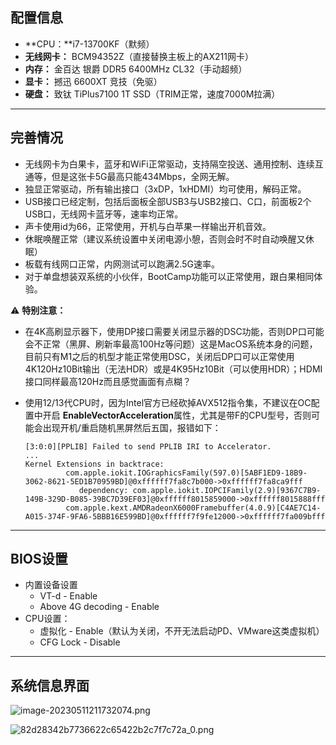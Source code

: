 ## 配置信息

- **CPU：**i7-13700KF（默频）
- **无线网卡：** BCM94352Z（直接替换主板上的AX211网卡）
- **内存：** 金百达 银爵 DDR5 6400MHz CL32（手动超频）
- **显卡：** 撼迅 6600XT 竞技（免驱）
- **硬盘：** 致钛 TiPlus7100 1T SSD（TRIM正常，速度7000M拉满）

***

## 完善情况

-  无线网卡为白果卡，蓝牙和WiFi正常驱动，支持隔空投送、通用控制、连续互通等，但是这张卡5G最高只能434Mbps，全网无解。
-  独显正常驱动，所有输出接口（3xDP，1xHDMI）均可使用，解码正常。
-  USB接口已经定制，包括后面板全部USB3与USB2接口、C口，前面板2个USB口，无线网卡蓝牙等，速率均正常。
-  声卡使用id为66，正常使用，开机与白苹果一样输出开机音效。
-  休眠唤醒正常（建议系统设置中关闭电源小憩，否则会时不时自动唤醒又休眠）
-  板载有线网口正常，内网测试可以跑满2.5G速率。
- 对于单盘想装双系统的小伙伴，BootCamp功能可以正常使用，跟白果相同体验。

⚠️ **特别注意：**

* 在4K高刷显示器下，使用DP接口需要关闭显示器的DSC功能，否则DP口可能会不正常（黑屏、刷新率最高100Hz等问题）这是MacOS系统本身的问题，目前只有M1之后的机型才能正常使用DSC，关闭后DP口可以正常使用4K120Hz10Bit输出（无法HDR）或是4K95Hz10Bit（可以使用HDR）；HDMI接口同样最高120Hz而且感觉画面有点糊？

* 使用12/13代CPU时，因为Intel官方已经砍掉AVX512指令集，不建议在OC配置中开启 **EnableVectorAcceleration**属性，尤其是带F的CPU型号，否则可能会出现开机/重启随机黑屏然后五国，报错如下：

  ```
  [3:0:0][PPLIB] Failed to send PPLIB IRI to Accelerator.
  ...
  Kernel Extensions in backtrace:
           com.apple.iokit.IOGraphicsFamily(597.0)[5ABF1ED9-18B9-3062-8621-5ED1B70959BD]@0xffffff7fa8c7b000->0xffffff7fa8ca9fff
              dependency: com.apple.iokit.IOPCIFamily(2.9)[9367C7B9-149B-329D-B085-39BC7D39EF03]@0xffffff8015859000->0xffffff8015888fff
           com.apple.kext.AMDRadeonX6000Framebuffer(4.0.9)[C4AE7C14-A015-374F-9FA6-5BBB16E599BD]@0xffffff7f9fe12000->0xffffff7fa009bfff
  ```

***

## BIOS设置

- 内置设备设置
  - VT-d - Enable
  - Above 4G decoding - Enable
- CPU设置：
  - 虚拟化 - Enable（默认为关闭，不开无法启动PD、VMware这类虚拟机）
  - CFG Lock - Disable

***

## 系统信息界面

![image-20230511211732074.png](https://s2.loli.net/2023/05/11/kgF8YAKswiLjnGT.png)

![82d28342b7736622c65422b2c7f7c72a_0.png](https://s2.loli.net/2023/05/11/45dSRynGkEZ98ui.png)